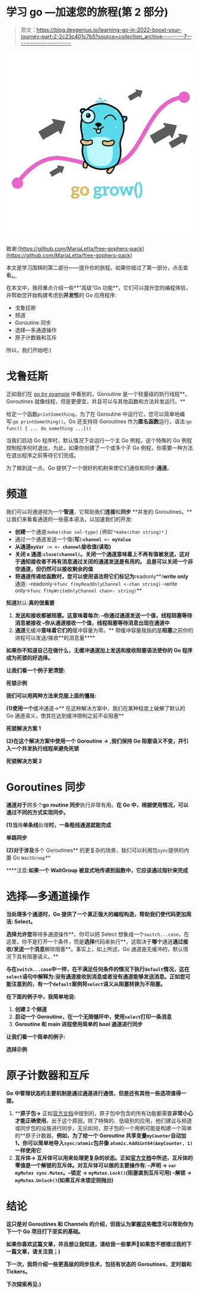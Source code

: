 # 学习 go —加速您的旅程(第 2 部分)

> 原文：<https://blog.devgenius.io/learning-go-in-2022-boost-your-journey-part-2-2c23c401c7b5?source=collection_archive---------7----------------------->

![](img/4e144f7750ca9110a55441017537e37c.png)

致谢:[https://github.com/MariaLetta/free-gophers-pack](https://github.com/MariaLetta/free-gophers-pack)

本文是学习围棋的第二部分——提升你的旅程。如果你错过了第一部分，点击查看[。](/learning-go-in-2022-boost-your-journey-6edc606ed030)

在本文中，我将重点介绍一些**“高级”Go 功能**，它们可以提升您的编程体验，并帮助您开始构建考虑到**并发性**的 Go 应用程序:

*   戈鲁廷斯
*   频道
*   Goroutine 同步
*   选择—多通道操作
*   原子计数器和互斥

所以，我们开始吧:)

# 戈鲁廷斯

正如我们在 [go by example](https://gobyexample.com/goroutines) 中看到的，Goroutine 是一个轻量级的执行线程**。Goroutines 就像线程，但是更便宜，并且可以与其他函数和方法并发运行。**

给定一个函数`printSomething`，为了在 Goroutine 中运行它，您可以简单地编写:`go printSomething()`。Go 还支持将 Goroutines 作为**匿名函数**运行，语法:`go func() { ... do something ...}()`

当我们启动 Go 程序时，默认情况下会运行一个主 Go 例程。这个特殊的 Go 例程控制程序何时退出，为此，如果你创建了一个或多个子 Go 例程，你需要一种方法在退出程序之前等待它们完成。

为了做到这一点，Go 提供了一个很好的机制来使它们通信和同步:**通道**。

# 频道

我们可以将通道视为一个**管道**，它帮助我们**连接**和**同步** **并发的 Goroutines。**让我们来看看通道的一些基本语法，以加速我们的开发:

*   **创建**一个通道:`make(chan val-type)` *(例如* `*make(chan string)*` *)*
*   通过一个通道发送一个值(**写**)**:`channel <- myValue`**
*   **从通道`myVar := <- channel`接收值(**读取**)**
*   ****关闭** a 通道:`close(channel)`。关闭一个通道意味着**上不再有值被发送**，这对于通知接收者不再有消息通过关闭的通道发送是有用的。
    总是可以关闭一个非空通道，但仍然可以接收剩余的值**
*   **将通道传递给函数时，您可以使用语法将它们标记为**readonly**/**write only**通道:
    –readonly→`func f(myReadOnlyChannel <-chan string)`
    –write only→`func f(myWriteOnlyChannel chan<- string)`**

**知道**默认:**真的很重要**

1.  ****发送**和**接收**都被**阻塞**。这意味着每次:
    –你通过通道发送一个值，线程阻塞等待消息被接收
    –你从通道接收一个值，线程阻塞等待消息出现在通道中**
2.  **通道**无缓冲**意味着它们的**缓冲容量为零。**
    带缓冲容量我指的是**阻塞**之前你的进程可以发送/接收**的消息量****

**如果你不知道自己在做什么，无缓冲通道加上发送和接收阻塞语法使你的 Go 程序成为死锁的好选择。**

**让我们看一个例子更清楚:**

**死锁示例**

**我们可以用两种方法来克服上面的僵局:**

**(1)使用一个**缓冲通道→** 在这种解决方案中，我们在某种程度上破解了默认的 Go 通道语义，使其在达到缓冲限制之前不会阻塞**

**死锁解决方案 1**

**(2)在这个解决方案中使用一个 **Goroutine →** ,我们保持 Go 阻塞语义不变，并引入一个并发执行线程来避免死锁**

**死锁解决方案 2**

# **Goroutines 同步**

**通道对于**跨多个**go routine 同步**执行非常有用。**在 Go 中，根据使用情况，可以通过不同的方式实现同步。**

**(1)当**用**单条线**处理**时，一条粗线通道就能完成**

**单路同步**

**(2)对于涉及**多个 Goroutines** 的更复杂的场景，我们可以利用包`sync`提供的内置 Go `WaitGroup`**

****注意:**如果一个 WaitGroup 被显式地传递到函数中，它应该通过指针来完成**

# **选择—多通道操作**

**当处理多个通道时，Go 提供了一个真正强大的编程构造，帮助我们使代码更加简洁: **Select。****

**选择允许您**等待多通道操作**。你可以把 Select 想象成一个`switch...case`，在这里，你不是打开一个条件，而是**选择**代码来执行**，这取决于**哪个**通道**通过接收/发送一个消息**解除阻塞**。事实上，如上所述，Go 通道是无缓冲的，默认情况下具有阻塞语义。**

**与在`switch...case`中一样，在不满足任何条件的情况下执行`default`情况，这在`select`语句中解释为:没有通道接收到消息或者没有通道能够发送消息。正如您可能注意到的，有一个`default`案例将`select`语义从阻塞转换为不阻塞。**

**在下面的例子中，我简单地说:**

1.  **创建 2 个频道**
2.  **启动一个 Goroutine，在一个无限循环中，使用`select`打印一条消息**
3.  **Goroutine 和 main 进程使用简单的 bool 通道进行同步**

**让我们看一个简单的例子:**

**选择示例**

# **原子计数器和互斥**

**Go 中管理状态的主要机制是通过通道进行通信，但是还有其他一些选项值得一提。**

1.  ****原子包→** 正如[官方文档](https://pkg.go.dev/sync/atomic)中提到的，原子包中包含的所有功能都需要**非常小心才能正确使用**。出于这个原因，除了特殊的、低级别的应用，他们建议与频道或同步包的设施进行同步。无论如何，原子包的一个用例可能是构建一个简单的**原子计数器。**例如，为了给一个 Goroutine 共享变量`myCounter`自动加 1，你可以简单地导入`sync/atomic`包并像
    `atomic.AddUint64(&myCounter, 1)`一样使用它**
2.  ****互斥体→** 互斥体可以用来处理更复杂的状态。正如[官方文档](https://pkg.go.dev/sync#Mutex)中所述，互斥体的零值是一个解锁的互斥体。对互斥体可以做的主要操作有:
    –**声明** → `var myMutex sync.Mutex`。–**锁定** → `myMutex.Lock()`(阻塞直到互斥可用)
    –**解锁** → `myMutex.Unlock()`(如果互斥未锁定则抛出)**

# **结论**

**这只是对 Goroutines 和 Channels 的介绍，但我认为掌握这些概念可以帮助你为下一个 Go 项目打下坚实的基础。**

**如果你喜欢这篇文章，并且想让我知道，请给我一些掌声👏如果您不想错过我的下一篇文章，请关注我；)**

**下一次，我将介绍一些更高级的同步技术，包括有状态的 Goroutines、定时器和 Tickers。**

**下次探索再见:)**